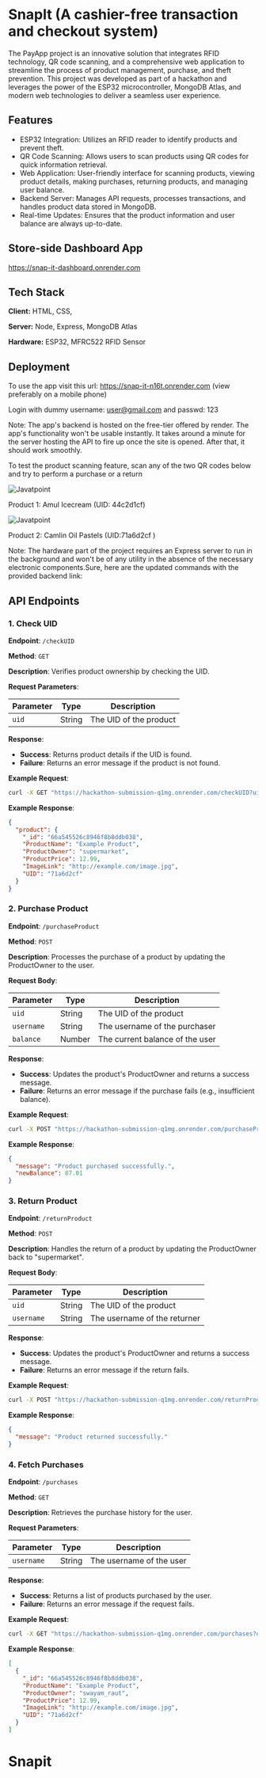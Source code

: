 
# SnapIt (A cashier-free transaction and checkout system)
The PayApp project is an innovative solution that integrates RFID technology, QR code scanning, and a comprehensive web application to streamline the process of product management, purchase, and theft prevention. This project was developed as part of a hackathon and leverages the power of the ESP32 microcontroller, MongoDB Atlas, and modern web technologies to deliver a seamless user experience.



## Features

- ESP32 Integration: Utilizes an RFID reader to identify products and prevent theft.
- QR Code Scanning: Allows users to scan products using QR codes for quick information retrieval.
- Web Application: User-friendly interface for scanning products, viewing product details, making purchases, returning products, and managing user balance.
- Backend Server: Manages API requests, processes transactions, and handles product data stored in MongoDB.
- Real-time Updates: Ensures that the product information and user balance are always up-to-date.

## Store-side Dashboard App
https://snap-it-dashboard.onrender.com


## Tech Stack

**Client:** HTML, CSS,

**Server:** Node, Express, MongoDB Atlas

**Hardware:** ESP32, MFRC522 RFID Sensor


## Deployment
To use the app visit this url:
https://snap-it-n16t.onrender.com (view preferably on a mobile phone)

Login with dummy username: user@gmail.com and passwd: 123

Note: The app's backend is hosted on the free-tier offered by render. The app's functionality won't be usable instantly. It takes around a minute for the server hosting the API to fire up once the site is opened. After that, it should work smoothly.

To test the product scanning feature, scan any of the two QR codes below and try to perform a purchase or a return

![Javatpoint](https://i.ibb.co/7V2DF0w/Amul.png)

Product 1: Amul Icecream (UID: 44c2d1cf)


![Javatpoint](https://i.ibb.co/7V2DF0w/Amul.png) 

Product 2: Camlin Oil Pastels (UID:71a6d2cf ) 


Note: The hardware part of the project requires an Express server to run in the background and won't be of any utility in the absence of the necessary electronic components.Sure, here are the updated commands with the provided backend link:

## API Endpoints

### 1. Check UID

**Endpoint**: `/checkUID`

**Method**: `GET`

**Description**: Verifies product ownership by checking the UID.

**Request Parameters**:

| Parameter | Type   | Description       |
|-----------|--------|-------------------|
| `uid`     | String | The UID of the product |

**Response**:

- **Success**: Returns product details if the UID is found.
- **Failure**: Returns an error message if the product is not found.

**Example Request**:

```bash
curl -X GET "https://hackathon-submission-q1mg.onrender.com/checkUID?uid=your_uid"
```

**Example Response**:

```json
{
  "product": {
    "_id": "66a545526c8946f8b8ddb038",
    "ProductName": "Example Product",
    "ProductOwner": "supermarket",
    "ProductPrice": 12.99,
    "ImageLink": "http://example.com/image.jpg",
    "UID": "71a6d2cf"
  }
}
```

### 2. Purchase Product

**Endpoint**: `/purchaseProduct`

**Method**: `POST`

**Description**: Processes the purchase of a product by updating the ProductOwner to the user.

**Request Body**:

| Parameter     | Type   | Description                       |
|---------------|--------|-----------------------------------|
| `uid`         | String | The UID of the product            |
| `username`    | String | The username of the purchaser     |
| `balance`     | Number | The current balance of the user   |

**Response**:

- **Success**: Updates the product's ProductOwner and returns a success message.
- **Failure**: Returns an error message if the purchase fails (e.g., insufficient balance).

**Example Request**:

```bash
curl -X POST "https://hackathon-submission-q1mg.onrender.com/purchaseProduct" -H "Content-Type: application/json" -d '{"uid": "71a6d2cf", "username": "swayam_raut", "balance": 100}'
```

**Example Response**:

```json
{
  "message": "Product purchased successfully.",
  "newBalance": 87.01
}
```

### 3. Return Product

**Endpoint**: `/returnProduct`

**Method**: `POST`

**Description**: Handles the return of a product by updating the ProductOwner back to "supermarket".

**Request Body**:

| Parameter  | Type   | Description                  |
|------------|--------|------------------------------|
| `uid`      | String | The UID of the product       |
| `username` | String | The username of the returner |

**Response**:

- **Success**: Updates the product's ProductOwner and returns a success message.
- **Failure**: Returns an error message if the return fails.

**Example Request**:

```bash
curl -X POST "https://hackathon-submission-q1mg.onrender.com/returnProduct" -H "Content-Type: application/json" -d '{"uid": "71a6d2cf", "username": "swayam_raut"}'
```

**Example Response**:

```json
{
  "message": "Product returned successfully."
}
```

### 4. Fetch Purchases

**Endpoint**: `/purchases`

**Method**: `GET`

**Description**: Retrieves the purchase history for the user.

**Request Parameters**:

| Parameter  | Type   | Description               |
|------------|--------|---------------------------|
| `username` | String | The username of the user  |

**Response**:

- **Success**: Returns a list of products purchased by the user.
- **Failure**: Returns an error message if the request fails.

**Example Request**:

```bash
curl -X GET "https://hackathon-submission-q1mg.onrender.com/purchases?username=swayam_raut"
```

**Example Response**:

```json
[
  {
    "_id": "66a545526c8946f8b8ddb038",
    "ProductName": "Example Product",
    "ProductOwner": "swayam_raut",
    "ProductPrice": 12.99,
    "ImageLink": "http://example.com/image.jpg",
    "UID": "71a6d2cf"
  }
]
```

# Snapit
